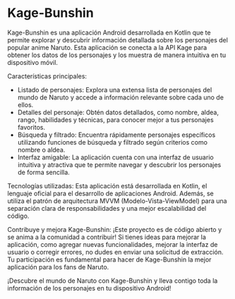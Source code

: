 # Kage-Bunshin

Kage-Bunshin es una aplicación Android desarrollada en Kotlin que te permite explorar y descubrir información detallada sobre los personajes del popular anime Naruto. Esta aplicación se conecta a la API Kage para obtener los datos de los personajes y los muestra de manera intuitiva en tu dispositivo móvil.

Características principales:
- Listado de personajes: Explora una extensa lista de personajes del mundo de Naruto y accede a información relevante sobre cada uno de ellos.
- Detalles del personaje: Obtén datos detallados, como nombre, aldea, rango, habilidades y técnicas, para conocer mejor a tus personajes favoritos.
- Búsqueda y filtrado: Encuentra rápidamente personajes específicos utilizando funciones de búsqueda y filtrado según criterios como nombre o aldea.
- Interfaz amigable: La aplicación cuenta con una interfaz de usuario intuitiva y atractiva que te permite navegar y descubrir los personajes de forma sencilla.

Tecnologías utilizadas:
Esta aplicación está desarrollada en Kotlin, el lenguaje oficial para el desarrollo de aplicaciones Android. Además, se utiliza el patrón de arquitectura MVVM (Modelo-Vista-ViewModel) para una separación clara de responsabilidades y una mejor escalabilidad del código.

Contribuye y mejora Kage-Bunshin:
¡Este proyecto es de código abierto y se anima a la comunidad a contribuir! Si tienes ideas para mejorar la aplicación, como agregar nuevas funcionalidades, mejorar la interfaz de usuario o corregir errores, no dudes en enviar una solicitud de extracción. Tu participación es fundamental para hacer de Kage-Bunshin la mejor aplicación para los fans de Naruto.

¡Descubre el mundo de Naruto con Kage-Bunshin y lleva contigo toda la información de los personajes en tu dispositivo Android!


